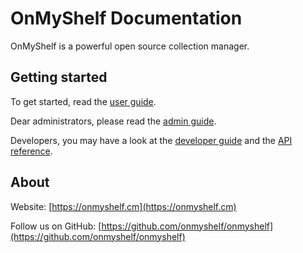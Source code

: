 # OnMyShelf Documentation

OnMyShelf is a powerful open source collection manager.

## Getting started
To get started, read the [user guide](user-guide).

Dear administrators, please read the [admin guide](admin-guide).

Developers, you may have a look at the [developer guide](developer-guide) and the [API reference](api-reference).

## About
Website: [https://onmyshelf.cm](https://onmyshelf.cm)

Follow us on GitHub: [https://github.com/onmyshelf/onmyshelf](https://github.com/onmyshelf/onmyshelf)
